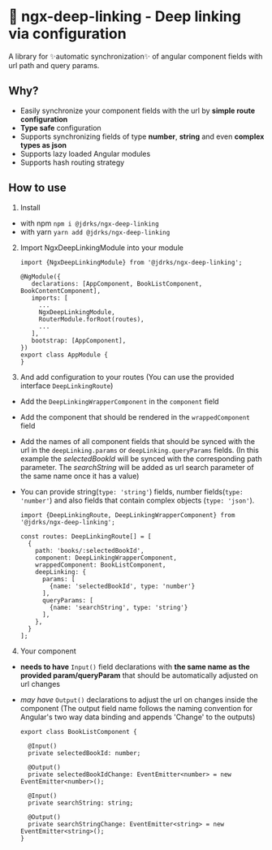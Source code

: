 # :rocket: ngx-deep-linking - Deep linking via configuration

A library for :sparkles:automatic synchronization:sparkles: of angular component fields with url path and query params.

## Why?

* Easily synchronize your component fields with the url by **simple route configuration**
* **Type safe** configuration
* Supports synchronizing fields of type **number**, **string** and even **complex types as json**
* Supports lazy loaded Angular modules
* Supports hash routing strategy

## How to use

1. Install

* with npm ``npm i @jdrks/ngx-deep-linking``
* with yarn ``yarn add @jdrks/ngx-deep-linking``

2. Import NgxDeepLinkingModule into your module
   ```
   import {NgxDeepLinkingModule} from '@jdrks/ngx-deep-linking';

   @NgModule({
      declarations: [AppComponent, BookListComponent, BookContentComponent],
      imports: [
        ...
        NgxDeepLinkingModule,
        RouterModule.forRoot(routes),
        ...
      ],
      bootstrap: [AppComponent],
   })
   export class AppModule {
   }
   ```
3. And add configuration to your routes (You can use the provided interface `DeepLinkingRoute`)

* Add the ``DeepLinkingWrapperComponent`` in the ``component`` field
* Add the component that should be rendered in the `wrappedComponent` field
* Add the names of all component fields that should be synced with the url in the `deepLinking.params`
  or `deepLinking.queryParams` fields.
  (In this example the _selectedBookId_ will be synced with the corresponding path parameter. The _searchString_ will be
  added as url search parameter of the same name once it has a value)
* You can provide string(`type: 'string'`) fields, number fields(`type: 'number'`) and also fields that contain complex
  objects (`type: 'json'`).

  ```
  import {DeepLinkingRoute, DeepLinkingWrapperComponent} from '@jdrks/ngx-deep-linking';

  const routes: DeepLinkingRoute[] = [
    {
      path: 'books/:selectedBookId',
      component: DeepLinkingWrapperComponent,
      wrappedComponent: BookListComponent,
      deepLinking: {
        params: [
          {name: 'selectedBookId', type: 'number'}
        ],
        queryParams: [
          {name: 'searchString', type: 'string'}
        ],
      },
    }
  ];
  ```

4. Your component

* **needs to have** `Input()` field declarations with **the same name as the provided param/queryParam** that should be
  automatically adjusted on url changes
* *may have* `Output()` declarations to adjust the url on changes inside the component (The output field name follows
  the naming convention for Angular's two way data binding and appends 'Change' to the outputs)

  ```
  export class BookListComponent {

    @Input()
    private selectedBookId: number;
    
    @Output()
    private selectedBookIdChange: EventEmitter<number> = new EventEmitter<number>();    

    @Input()
    private searchString: string;

    @Output()
    private searchStringChange: EventEmitter<string> = new EventEmitter<string>();
  }
  ```

